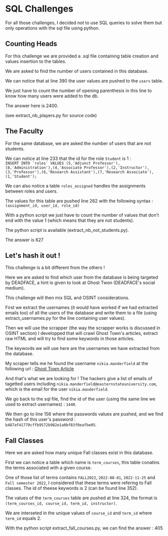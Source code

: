 # SQL Challenges

For all those challenges, I decided not to use SQL queries to solve them but only operations with the sql file using python.

## Counting Heads

For this challenge we are provided a .sql file containing table creation and values insertion to the tables.

We are asked to find the number of users contained in this database.

We can notice that at line 390 the user values are pushed to the `users` table.

We just have to count the number of opening parenthesis in this line to know how many users were added to the db.

The answer here is 2400.

(see extract_nb_players.py for source code)

## The Faculty

For the same database, we are asked the number of users that are not students.

We can notice at line 233 that the id for the role `Student` is 1 : </br> ```INSERT INTO `roles` VALUES (5,'Adjunct Professor'),(8,'Administration'),(4,'Associate Professor'),(2,'Instructor'),(3,'Professor'),(6,'Research Assistant'),(7,'Research Associate'),(1,'Student');```

We can also notice a table `roles_assigned` handles the assignments between roles and users.

The values for this table are pushed line 262 with the following syntax : `(assignment_id, user_id, role_id)`

With a python script we just have to count the number of values that don't end with the value 1 (which means that they are not students).

The python script is available (extract_nb_not_students.py).

The answer is 627

## Let's hash it out !

This challenge is a bit different from the others !

Here we are asked to find which user from the database is being targeted by DEADFACE, a hint is given to look at Ghost Twon (DEADFACE's social medium).

This challenge will then mix SQL and OSINT considerations.

First we extract the usernames (it would have worked if we had extracted emails too) of all the users of the database and write them to a file (using extract_usernames.py for the line containing user values).

Then we will use the scrapper (the way the scrapper works is discussed in OSINT section) I developped that will crawl Ghost Town's articles, extract raw HTML and will try to find some keywords in those articles.

The keywords we will use here are the usernames we have extracted from the database.

My scraper tells me he found the username `nikia.manderfield` at the following url : [Ghost Town Article](https://ghosttown.deadface.io/t/ready-set-go/50)

And that's what we are looking for ! The hackers give a list of emails of tagetted users including `nikia.manderfield@easternstateuniversity.com`, which is the email for the user `nikia.manderfield`.

We go back to the sql file, find the id of the user (using the same line we used to extract usernames) : `1440`.

We then go to line 156 where the passwords values are pushed, and we find the hash of this user's password : `b487af41779cffb9572b982e1a0bf83f0eafbe05`.

## Fall Classes

Here we are asked how many unique Fall classes exist in this database.

First we can notice a table which name is `term_courses`, this table conatins the terms associated with a given course.

One of those list of terms contains `FALL2022`, `2022-08-01`, `2022-11-25` and `Fall semester 2022`, I considered that these terms were refering to Fall classes. The id of theese keywords is 2 (can be found line 352).

The values of the `term_courses` table are pushed at line 324, the format is `(term_courses_id, course_id, term_id, instructor)`.

We are interseted in the unique values of `course_id` and `term_id` where `term_id` equals 2.

With the python script extract_fall_courses.py, we can find the answer : 405